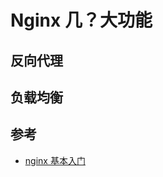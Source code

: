 # Nginx 几？大功能

## 反向代理


## 负载均衡








## 参考
- [nginx 基本入门](https://cloud.tencent.com/developer/article/1004669)

